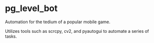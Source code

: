 # pg_level_bot
Automation for the tedium of a popular mobile game.

Utilizes tools such as scrcpy, cv2, and pyautogui to automate a series of tasks.
